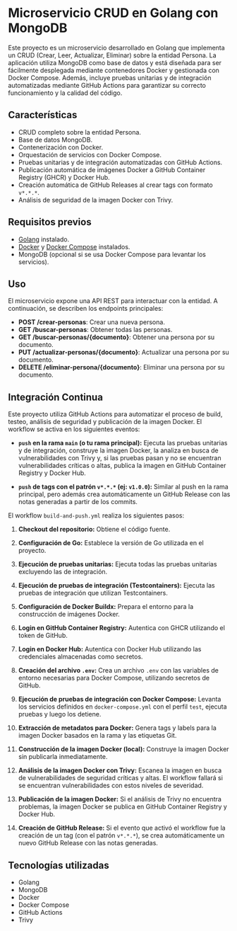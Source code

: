 # Microservicio CRUD en Golang con MongoDB

Este proyecto es un microservicio desarrollado en Golang que implementa un CRUD (Crear, Leer, Actualizar, Eliminar) sobre la entidad Persona. La aplicación utiliza MongoDB como base de datos y está diseñada para ser fácilmente desplegada mediante contenedores Docker y gestionada con Docker Compose. Además, incluye pruebas unitarias y de integración automatizadas mediante GitHub Actions para garantizar su correcto funcionamiento y la calidad del código.

## Características

- CRUD completo sobre la entidad Persona.
- Base de datos MongoDB.
- Contenerización con Docker.
- Orquestación de servicios con Docker Compose.
- Pruebas unitarias y de integración automatizadas con GitHub Actions.
- Publicación automática de imágenes Docker a GitHub Container Registry (GHCR) y Docker Hub.
- Creación automática de GitHub Releases al crear tags con formato `v*.*.*`.
- Análisis de seguridad de la imagen Docker con Trivy.

## Requisitos previos

- [Golang](https://golang.org/) instalado.
- [Docker](https://www.docker.com/) y [Docker Compose](https://docs.docker.com/compose/) instalados.
- MongoDB (opcional si se usa Docker Compose para levantar los servicios).

## Uso

El microservicio expone una API REST para interactuar con la entidad. A continuación, se describen los endpoints principales:

- **POST /crear-personas**: Crear una nueva persona.
- **GET /buscar-personas**: Obtener todas las personas.
- **GET /buscar-personas/{documento}**: Obtener una persona por su documento.
- **PUT /actualizar-personas/{documento}**: Actualizar una persona por su documento.
- **DELETE /eliminar-persona/{documento}**: Eliminar una persona por su documento.

## Integración Continua

Este proyecto utiliza GitHub Actions para automatizar el proceso de build, testeo, análisis de seguridad y publicación de la imagen Docker. El workflow se activa en los siguientes eventos:

- **`push` en la rama `main` (o tu rama principal):** Ejecuta las pruebas unitarias y de integración, construye la imagen Docker, la analiza en busca de vulnerabilidades con Trivy y, si las pruebas pasan y no se encuentran vulnerabilidades críticas o altas, publica la imagen en GitHub Container Registry y Docker Hub.

- **`push` de tags con el patrón `v*.*.*` (ej: `v1.0.0`):** Similar al push en la rama principal, pero además crea automáticamente un GitHub Release con las notas generadas a partir de los commits.

El workflow `build-and-push.yml` realiza los siguientes pasos:

1.  **Checkout del repositorio:** Obtiene el código fuente.

2.  **Configuración de Go:** Establece la versión de Go utilizada en el proyecto.

3.  **Ejecución de pruebas unitarias:** Ejecuta todas las pruebas unitarias excluyendo las de integración.

4.  **Ejecución de pruebas de integración (Testcontainers):** Ejecuta las pruebas de integración que utilizan Testcontainers.

5.  **Configuración de Docker Buildx:** Prepara el entorno para la construcción de imágenes Docker.

6.  **Login en GitHub Container Registry:** Autentica con GHCR utilizando el token de GitHub.

7.  **Login en Docker Hub:** Autentica con Docker Hub utilizando las credenciales almacenadas como secretos.

8.  **Creación del archivo `.env`:** Crea un archivo `.env` con las variables de entorno necesarias para Docker Compose, utilizando secretos de GitHub.

9.  **Ejecución de pruebas de integración con Docker Compose:** Levanta los servicios definidos en `docker-compose.yml` con el perfil `test`, ejecuta pruebas y luego los detiene.

10. **Extracción de metadatos para Docker:** Genera tags y labels para la imagen Docker basados en la rama y las etiquetas Git.

11. **Construcción de la imagen Docker (local):** Construye la imagen Docker sin publicarla inmediatamente.

12. **Análisis de la imagen Docker con Trivy:** Escanea la imagen en busca de vulnerabilidades de seguridad críticas y altas. El workflow fallará si se encuentran vulnerabilidades con estos niveles de severidad.

13. **Publicación de la imagen Docker:** Si el análisis de Trivy no encuentra problemas, la imagen Docker se publica en GitHub Container Registry y Docker Hub.

14. **Creación de GitHub Release:** Si el evento que activó el workflow fue la creación de un tag (con el patrón `v*.*.*`), se crea automáticamente un nuevo GitHub Release con las notas generadas.

## Tecnologías utilizadas

- Golang
- MongoDB
- Docker
- Docker Compose
- GitHub Actions
- Trivy